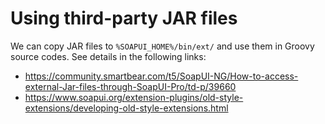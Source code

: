 # Using third-party JAR files

We can copy JAR files to `%SOAPUI_HOME%/bin/ext/` and use them in Groovy source codes. See details in the following links:

* <https://community.smartbear.com/t5/SoapUI-NG/How-to-access-external-Jar-files-through-SoapUI-Pro/td-p/39660>
* <https://www.soapui.org/extension-plugins/old-style-extensions/developing-old-style-extensions.html>
